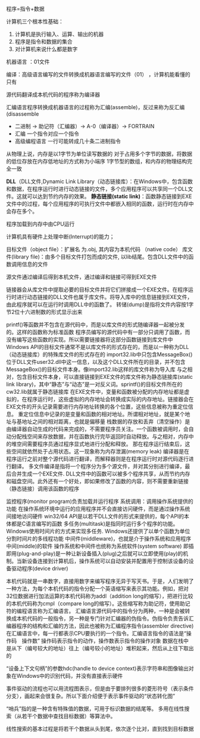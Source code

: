 程序=指令+数据 

计算机三个根本性基础：  

1. 计算机是执行输入、运算、输出的机器  
2. 程序是指令和数据的集合 
3. 对计算机来说什么都是数字 

机器语言 ：01文件

编译：高级语言编写的文件转换成机器语言编写的文件（01）  ，计算机能看懂的只有

源代码翻译成本机代码的程序称为编译器

汇编语言程序转换成机器语言的过程称为汇编(assemble)，反过来称为反汇编(disassemble 

- 二进制 → 助记符（汇编器）→ A-0（编译器）→ FORTRAIN
- 汇编 一个指令对应一个指令
- 高级编程语言 一行可能转成几十条二进制指令

从物理上说，内存是以1字节为单位读写数据的
对于占用多个字节的数据，将数据的低位存放在内存低地址的方式称为小端序
1字节型的数组，和内存的物理结构完全一致

**DLL**（DLL文件,Dynamic Link Library（动态链接库）：在Windows中，包含函数和数据，在程序运行时进行动态链接的文件，多个应用程序可以共享同一个DLL文件。这就可以达到节约内存的效果。
**静态链接(static link)**：函数静态链接到EXE文件中的过程，每个应用程序的可执行文件中都嵌入相同的函数，运行时在内存中会存在多个。

程序加载到内存中由CPU运行

计算机具有硬件上处理中断(Interrupt)的能力；

目标文件（object file）：扩展名 为.obj, 其内容为本机代码 （native code）
库文件(library file)：由多个目标文件打包而成的文件, 以lib结尾。包含DLL文件中的函数调用信息的文件

源文件通过编译后得到本机文件，通过编译和链接可得到EXE文件

链接器会从库文件中提取必要的目标文件并将它们拼接成一个EXE文件。在程序运行时进行动态链接的DLL文件也属于库文件。将导入库中的信息链接到EXE文件，由此程序就可以在运行时调用DLL中的函数了。
转储(dump)是指将文件内容按1字节2位十六进制数的形式显示出来

printf()等函数并不包含在源代码中，而是以库文件的形式随编译器一起被分发的。这样的函数称为标准函数
程序员编写的源代码中有一部分只调用了函数，而没有编写这些函数的实现。所以需要链接器将这部分函数链接到库文件中
Windows API的目标文件通常不是以库文件的形式存在的，而是以一种称为DLL（动态链接库）的特殊库文件的形式存在的
import32.lib中只包含MessageBox()位于DLL文件user32.dll中这一信息，以及这个DLL文件所在的目录，并不包含MessageBox()的目标文件本身。像import32.lib这样的库文件称为导入库
与之相对，包含目标文件本身，可以直接链接到EXE文件的库文件称为静态链接库(static link library)，其中“静态”与“动态”是一对反义词。sprintf()的目标文件所在的cw32.lib就属于静态链接库
在EXE文件中，变量和函数被分配的内存地址都是虚拟的，在程序运行时，这些虚拟的内存地址会转换成实际的内存地址。链接器会在EXE文件的开头记录需要进行内存地址转换的各个位置，这些信息被称为重定位信息。
重定位信息中记录的是变量和函数的相对地址。所谓相对地址，就是某个地址与基地址之间的相对距离，也就是偏移量
栈数据的存放和丢弃（清空操作）是由编译器自动生成的代码来完成的，不需要程序员关注。一个函数被调用时，会自动分配栈空间来存放数据，并在函数执行完毕返回时自动释放。与之相对，内存中的堆空间需要程序员通过程序显式地进行分配和释放。
那在程序运行结束后，这些空间就依然处于占用状态。这一现象称为内存泄漏(memory leak)
编译器是在程序运行之前对整个源代码进行翻译，而解释器则是在程序运行时对源代码逐行进行翻译。
多文件编译是指将一个程序分为多个源文件，并对其分别进行编译，最后合并生成一个EXE文件.
DLL文件中的函数可以被多个程序共享，从而节约内存和磁盘空间。此外还有一个好处，即如果修改了函数的内容，则不需要重新链接（静态链接）调用该函数的程序

监控程序(monitor program)负责加载并运行程序
系统调用：调用操作系统提供的功能
在操作系统环境中运行的应用程序并不会直接访问硬件，而是通过操作系统间接地访问硬件
win32/64 API是以若干DLL文件的形式来提供的，每个API的本体都是C语言编写的函数
多任务(multitask)是指同时运行多个程序的功能。Windows使用时间片的方式来实现多任务.
Windows还提供了以单个函数为单位分割时间片的多线程功能
中间件(middleware)，也就是介于操作系统和应用程序中间(middle)的软件
操作系统和中间件也统称为系统软件(system software)
即插即用(plug-and-play)是一种让新设备插入(plug)之后就可以立即使用(play)的机制。当新设备连接到计算机后，操作系统可以自动安装并配置用于控制该设备的设备驱动程序(device driver)

本机代码就是一串数字，直接用数字来编写程序无异于写天书。于是，人们发明了一种方法，为每个本机代码的指令分配一个英语缩写来表示其功能。例如，把对32位数据进行加法运算的本机代码称为addl（addition long的缩写），把进行比较的本机代码称为cmpl（compare long的缩写）。这些缩写称为助记符，使用助记符的编程语言称为汇编语言。
汇编语言源代码中的指令分为两种，一种是会被转换成本机代码的一般指令，另一种是专门针对汇编器的伪指令。伪指令负责告诉汇编器程序的结构和汇编的方法，因此也被称为汇编程序指令(assembler directive)
在汇编语言中，每一行都表示CPU要执行的一个指令。汇编语言指令的语法是“操作码　操作数”
操作码表示指令的动作，操作数表示指令的操作对象
数据在栈中是从下（编号较大的地址）往上（编号较小的地址）堆积起来，然后从上往下取出的



“设备上下文句柄”的参数hdc(handle to device context)表示字符串和图像输出对象在Windows中的识别代码，并没有直接表示硬件

事件驱动的流程也可以用流程图表示，但是由于要排列很多的菱形符号（表示条件分支），画起来会很复杂。所以下面介绍便于表示事件驱动的“状态转化图”  

  “哨兵”指的是一种含有特殊值的数据，可用于标识数据的结尾等。  多用在线性搜索（从若干个数据中查找目标数据）等算法中。

线性搜索的基本过程是将若干个数据从头到尾，依次逐个比对，直到找到目标数据  